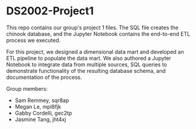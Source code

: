 # DS2002-Project1

This repo contains our group's project 1 files. The SQL file creates the chinook database, and the Jupyter Notebook contains the end-to-end ETL process we executed. 

For this project, we designed a dimensional data mart and developed an ETL pipeline to populate the data mart. We also authored a Jupyter Notebook to integrate data from multiple sources, SQL queries to demonstrate functionality of the resulting database schema, and documentation of the process. 


Group members:
- Sam Remmey, sqr8ap
- Megan Le, mpl8fjk
- Gabby Cordelli, gec2tp
- Jasmine Tang, jht4xj
